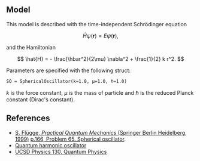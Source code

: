 ## Model

This model is described with the time-independent Schrödinger equation

$$
  \hat{H} \psi(\pmb{r}) = E \psi(\pmb{r}),
$$

and the Hamiltonian

$$
  \hat{H} = - \frac{\hbar^2}{2\mu} \nabla^2 + \frac{1}{2} k r^2.
$$

Parameters are specified with the following struct:

```
SO = SphericalOscillator(k=1.0, μ=1.0, ℏ=1.0)
```

$k$ is the force constant, $μ$ is the mass of particle and $\hbar$ is the reduced Planck constant (Dirac's constant).

## References

  * [S. Flügge, *Practical Quantum Mechanics* (Springer Berlin Heidelberg, 1999)](https://doi.org/10.1007/978-3-642-61995-3) [p.166, Problem 65. Spherical oscillator](https://archive.org/details/PracticalQuantumMechanicsS.Flgge/page/n183/mode/2up).
  * [Quantum harmonic oscillator](https://beit.tech/blog/quantum-harmonic-oscillator.html)
  * [UCSD Physics 130, Quantum Physics](https://quantummechanics.ucsd.edu/ph130a/130_notes/node244.html)
